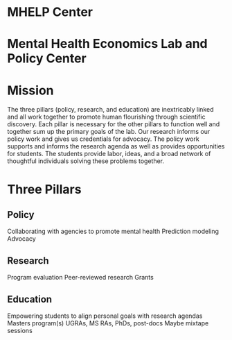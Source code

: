 
# MHELP Center
# Mental Health Economics Lab and Policy Center

# Mission
The three pillars (policy, research, and education) are inextricably linked and all work together to promote human flourishing through scientific discovery. Each pillar is necessary for the other pillars to function well and together sum up the primary goals of the lab. Our research informs our policy work and gives us credentials for advocacy. The policy work supports and informs the research agenda as well as provides opportunities for students. The students provide labor, ideas, and a broad network of thoughtful individuals solving these problems together.

# Three Pillars

## Policy
Collaborating with agencies to promote mental health
Prediction modeling
Advocacy

## Research
Program evaluation
Peer-reviewed research
Grants

## Education
Empowering students to align personal goals with research agendas
Masters program(s)
UGRAs, MS RAs, PhDs, post-docs
Maybe mixtape sessions
